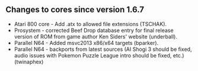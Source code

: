 Changes to cores since version 1.6.7
------------------------------------
* Atari 800 core - Add .atx to allowed file extensions (TSCHAK).
* Prosystem - corrected Beef Drop database entry for final release version of ROM from game author Ken Siders' website (underball).
* Parallel N64 - Added msvc2013 x86/x64 targets (bparker).
* Parallel N64 - backports from latest sources (AI Shogi 3 should be fixed, audio issues with Pokemon Puzzle League intro should be fixed, etc.) (twinaphex)
